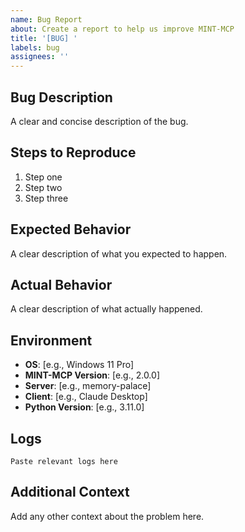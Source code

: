```yaml
---
name: Bug Report
about: Create a report to help us improve MINT-MCP
title: '[BUG] '
labels: bug
assignees: ''
---
```


## Bug Description
A clear and concise description of the bug.

## Steps to Reproduce
1. Step one
2. Step two
3. Step three

## Expected Behavior
A clear description of what you expected to happen.

## Actual Behavior
A clear description of what actually happened.

## Environment
- **OS**: [e.g., Windows 11 Pro]
- **MINT-MCP Version**: [e.g., 2.0.0]
- **Server**: [e.g., memory-palace]
- **Client**: [e.g., Claude Desktop]
- **Python Version**: [e.g., 3.11.0]

## Logs
```
Paste relevant logs here
```

## Additional Context
Add any other context about the problem here.